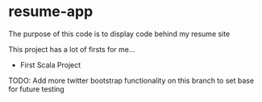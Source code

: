 resume-app
==========
The purpose of this code is to display code behind my resume site

This project has a lot of firsts for me...
- First Scala Project

TODO: Add more twitter bootstrap functionality on this branch to set base for future testing